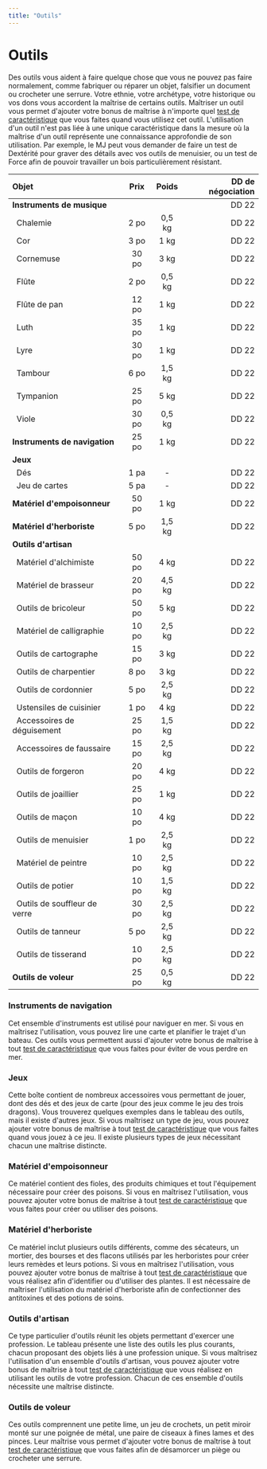 ```yaml
---
title: "Outils"
---
```

# Outils
Des outils vous aident à faire quelque chose que vous ne pouvez pas faire normalement, comme fabriquer ou réparer un objet, falsifier un document ou crocheter une serrure. Votre ethnie, votre archétype, votre historique ou vos dons vous accordent la maîtrise de certains outils. Maîtriser un outil vous permet d'ajouter votre bonus de maîtrise à n'importe quel [test de caractéristique](/utiliser-les-caracteristiques/#tests-de-caracteristique) que vous faites quand vous utilisez cet outil. L'utilisation d'un outil n'est pas liée à une unique caractéristique dans la mesure où la maîtrise d'un outil représente une connaissance approfondie de son utilisation. Par exemple, le MJ peut vous demander de faire un test de Dextérité pour graver des détails avec vos outils de menuisier, ou un test de Force afin de pouvoir travailler un bois particulièrement résistant.


|Objet|Prix|Poids|DD de négociation|
|:-|:-:|:-:|-:|
|**Instruments de musique**|||DD 22|
|&nbsp;&nbsp;Chalemie|2 po|0,5 kg|DD 22|
|&nbsp;&nbsp;Cor|3 po|1 kg|DD 22|
|&nbsp;&nbsp;Cornemuse|30 po|3 kg|DD 22|
|&nbsp;&nbsp;Flûte|2 po|0,5 kg|DD 22|
|&nbsp;&nbsp;Flûte de pan|12 po|1 kg|DD 22|
|&nbsp;&nbsp;Luth|35 po|1 kg|DD 22|
|&nbsp;&nbsp;Lyre|30 po|1 kg|DD 22|
|&nbsp;&nbsp;Tambour|6 po|1,5 kg|DD 22|
|&nbsp;&nbsp;Tympanion|25 po|5 kg|DD 22|
|&nbsp;&nbsp;Viole|30 po|0,5 kg|DD 22|
|**Instruments de navigation**|25 po|1 kg|DD 22|
|**Jeux**||||
|&nbsp;&nbsp;Dés|1 pa|-|DD 22|
|&nbsp;&nbsp;Jeu de cartes|5 pa|-|DD 22|
|**Matériel d'empoisonneur**|50 po|1 kg|DD 22|
|**Matériel d'herboriste**|5 po|1,5 kg|DD 22|
|**Outils d'artisan**||||
|&nbsp;&nbsp;Matériel d'alchimiste|50 po|4 kg|DD 22|
|&nbsp;&nbsp;Matériel de brasseur|20 po|4,5 kg|DD 22|
|&nbsp;&nbsp;Outils de bricoleur|50 po|5 kg|DD 22|
|&nbsp;&nbsp;Matériel de calligraphie|10 po|2,5 kg|DD 22|
|&nbsp;&nbsp;Outils de cartographe|15 po|3 kg|DD 22|
|&nbsp;&nbsp;Outils de charpentier|8 po|3 kg|DD 22|
|&nbsp;&nbsp;Outils de cordonnier|5 po|2,5 kg|DD 22|
|&nbsp;&nbsp;Ustensiles de cuisinier|1 po|4 kg|DD 22|
|&nbsp;&nbsp;Accessoires de déguisement|25 po|1,5 kg|DD 22|
|&nbsp;&nbsp;Accessoires de faussaire|15 po|2,5 kg|DD 22|
|&nbsp;&nbsp;Outils de forgeron|20 po|4 kg|DD 22|
|&nbsp;&nbsp;Outils de joaillier|25 po|1 kg|DD 22|
|&nbsp;&nbsp;Outils de maçon|10 po|4 kg|DD 22|
|&nbsp;&nbsp;Outils de menuisier|1 po|2,5 kg|DD 22|
|&nbsp;&nbsp;Matériel de peintre|10 po|2,5 kg|DD 22|
|&nbsp;&nbsp;Outils de potier|10 po|1,5 kg|DD 22|
|&nbsp;&nbsp;Outils de souffleur de verre|30 po|2,5 kg|DD 22|
|&nbsp;&nbsp;Outils de tanneur|5 po|2,5 kg|DD 22|
|&nbsp;&nbsp;Outils de tisserand|10 po|2,5 kg|DD 22|
|**Outils de voleur**|25 po|0,5 kg|DD 22|

### Instruments de navigation
Cet ensemble d'instruments est utilisé pour naviguer en mer. Si vous en maîtrisez l'utilisation, vous pouvez lire une carte et planifier le trajet d'un bateau. Ces outils vous permettent aussi d'ajouter votre bonus de maîtrise à tout [test de caractéristique](/utiliser-les-caracteristiques/#tests-de-caracteristique) que vous faites pour éviter de vous perdre en mer.

### Jeux
Cette boîte contient de nombreux accessoires vous permettant de jouer, dont des dés et des jeux de carte (pour des jeux comme le jeu des trois dragons). Vous trouverez quelques exemples dans le tableau des outils, mais il existe d'autres jeux. Si vous maîtrisez un type de jeu, vous pouvez ajouter votre bonus de maîtrise à tout [test de caractéristique](/utiliser-les-caracteristiques/#tests-de-caracteristique) que vous faites quand vous jouez à ce jeu. Il existe plusieurs types de jeux nécessitant chacun une maîtrise distincte.

### Matériel d'empoisonneur
Ce matériel contient des fioles, des produits chimiques et tout l'équipement nécessaire pour créer des poisons. Si vous en maîtrisez l'utilisation, vous pouvez ajouter votre bonus de maîtrise à tout [test de caractéristique](/utiliser-les-caracteristiques/#tests-de-caracteristique) que vous faites pour créer ou utiliser des poisons.

### Matériel d'herboriste
Ce matériel inclut plusieurs outils différents, comme des sécateurs, un mortier, des bourses et des flacons utilisés par les herboristes pour créer leurs remèdes et leurs potions. Si vous en maîtrisez l'utilisation, vous pouvez ajouter votre bonus de maîtrise à tout [test de caractéristique](/utiliser-les-caracteristiques/#tests-de-caracteristique) que vous réalisez afin d'identifier ou d'utiliser des plantes. Il est nécessaire de maîtriser l'utilisation du matériel d'herboriste afin de confectionner des antitoxines et des potions de soins.

### Outils d'artisan
Ce type particulier d'outils réunit les objets permettant d'exercer une profession. Le tableau présente une liste des outils les plus courants, chacun proposant des objets liés à une profession unique. Si vous maîtrisez l'utilisation d'un ensemble d'outils d'artisan, vous pouvez ajouter votre bonus de maîtrise à tout [test de caractéristique](/utiliser-les-caracteristiques/#tests-de-caracteristique) que vous réalisez en utilisant les outils de votre profession. Chacun de ces ensemble d'outils nécessite une maîtrise distincte.

### Outils de voleur
Ces outils comprennent une petite lime, un jeu de crochets, un petit miroir monté sur une poignée de métal, une paire de ciseaux à fines lames et des pinces. Leur maîtrise vous permet d'ajouter votre bonus de maîtrise à tout [test de caractéristique](/utiliser-les-caracteristiques/#tests-de-caracteristique) que vous faites afin de désamorcer un piège ou crocheter une serrure.
